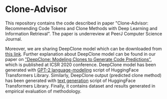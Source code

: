 # Clone-Advisor

This repository contains the code described in paper "Clone-Advisor: Recommending Code Tokens and Clone Methods with Deep Learning and Information Retrieval". The paper is underreview at PeerJ Computer Science Journal. 

Moreover, we are sharing DeepClone model which can be downloaded from <a href="https://www.dropbox.com/sh/r152xqs5rdsvvq1/AABsMH-iCbgpSjE3Vy9d3zVWa?dl=0">this link</a>. Further explanation about DeepClone model can be found in our paper on  <a href="https://link.springer.com/chapter/10.1007/978-3-030-64694-3_9">"DeepClone: Modeling Clones to Generate Code Predictions"</a>, which is published at ICSR 2020 conference. DeepClone model has been generated with <a href="https://github.com/huggingface/transformers/tree/master/examples/language-modeling">GPT-2 language-modeling</a> script of HuggingFace Transformers Library. Similarly, DeepClone output (predicted clone method) has been generated with <a href="https://github.com/huggingface/transformers/tree/master/examples/text-generation">text generation</a> script of HuggingFace Transformers Library. Finally, it contains dataset and results generated in empirical evaluation of methodology.



 








